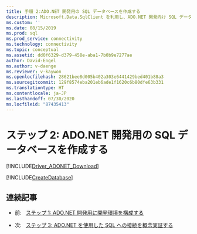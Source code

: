 ```yaml
---
title: 手順 2:ADO.NET 開発用の SQL データベースを作成する
description: Microsoft.Data.SqlClient を利用し、ADO.NET 開発向け SQL データベースを作成する方法について説明します。
ms.custom: ''
ms.date: 08/15/2019
ms.prod: sql
ms.prod_service: connectivity
ms.technology: connectivity
ms.topic: conceptual
ms.assetid: dd0f6329-d379-458e-aba1-7b0b9e7277ae
author: David-Engel
ms.author: v-daenge
ms.reviewer: v-kaywon
ms.openlocfilehash: 28621bee8d005b402a303e6441429bed401b88a3
ms.sourcegitcommit: 129f8574eba201eb6ade1f1620c6b80dfe63b331
ms.translationtype: HT
ms.contentlocale: ja-JP
ms.lasthandoff: 07/30/2020
ms.locfileid: "87435413"
---
```

# <a name="step-2-create-a-sql-database-for-adonet-development"></a>ステップ 2: ADO.NET 開発用の SQL データベースを作成する

[!INCLUDE[Driver_ADONET_Download](../../includes/driver_adonet_download.md)]

[!INCLUDE[CreateDatabase](../../includes/createdatabase.md)]

## <a name="sequential-articles"></a>連続記事

- 前:&nbsp;&nbsp;&nbsp;[ステップ 1: ADO.NET 開発用に開発環境を構成する](step-1-configure-development-environment-ado-net-development.md)

- 次:&nbsp;&nbsp;&nbsp;[ステップ 3: ADO.NET を使用した SQL への接続を概念実証する](step-3-connect-sql-ado-net.md)  
